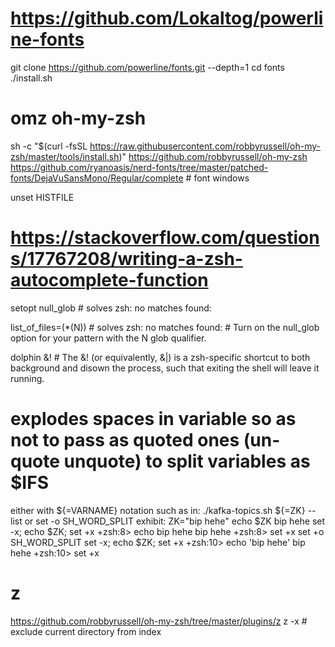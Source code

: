 # https://github.com/Lokaltog/powerline-fonts
git clone https://github.com/powerline/fonts.git --depth=1
cd fonts
./install.sh

# omz oh-my-zsh
sh -c "$(curl -fsSL https://raw.githubusercontent.com/robbyrussell/oh-my-zsh/master/tools/install.sh)"
https://github.com/robbyrussell/oh-my-zsh
https://github.com/ryanoasis/nerd-fonts/tree/master/patched-fonts/DejaVuSansMono/Regular/complete # font windows

unset HISTFILE

# https://stackoverflow.com/questions/17767208/writing-a-zsh-autocomplete-function


setopt null_glob # solves zsh: no matches found:

list_of_files=(*(N)) # solves zsh: no matches found: # Turn on the null_glob option for your pattern with the N glob qualifier.

dolphin &!  # The &! (or equivalently, &|) is a zsh-specific shortcut to both background and disown the process, such that exiting the shell will leave it running.

# explodes spaces in variable so as not to pass as quoted ones (un-quote unquote) to split variables as $IFS
either with ${=VARNAME} notation such as in:
./kafka-topics.sh ${=ZK} --list
or
set -o SH_WORD_SPLIT
exhibit:
ZK="bip hehe"
echo $ZK
bip hehe
set -x; echo $ZK; set +x
+zsh:8> echo bip hehe
bip hehe
+zsh:8> set +x
set +o SH_WORD_SPLIT
set -x; echo $ZK; set +x
+zsh:10> echo 'bip hehe'
bip hehe
+zsh:10> set +x

# z
https://github.com/robbyrussell/oh-my-zsh/tree/master/plugins/z
z -x # exclude current directory from index

